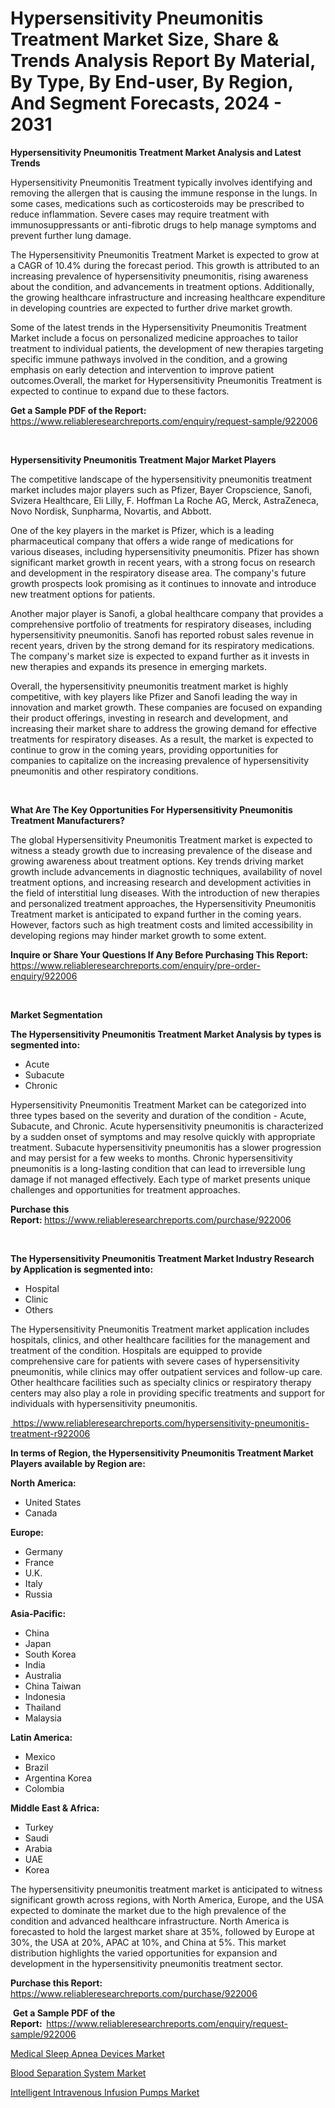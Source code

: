 <p><h1>Hypersensitivity Pneumonitis Treatment Market Size, Share & Trends Analysis Report By Material, By Type, By End-user, By Region, And Segment Forecasts, 2024 - 2031</h1></p><p><strong>Hypersensitivity Pneumonitis Treatment Market Analysis and Latest Trends</strong></p>
<p><p>Hypersensitivity Pneumonitis Treatment typically involves identifying and removing the allergen that is causing the immune response in the lungs. In some cases, medications such as corticosteroids may be prescribed to reduce inflammation. Severe cases may require treatment with immunosuppressants or anti-fibrotic drugs to help manage symptoms and prevent further lung damage.</p><p>The Hypersensitivity Pneumonitis Treatment Market is expected to grow at a CAGR of 10.4% during the forecast period. This growth is attributed to an increasing prevalence of hypersensitivity pneumonitis, rising awareness about the condition, and advancements in treatment options. Additionally, the growing healthcare infrastructure and increasing healthcare expenditure in developing countries are expected to further drive market growth.</p><p>Some of the latest trends in the Hypersensitivity Pneumonitis Treatment Market include a focus on personalized medicine approaches to tailor treatment to individual patients, the development of new therapies targeting specific immune pathways involved in the condition, and a growing emphasis on early detection and intervention to improve patient outcomes.Overall, the market for Hypersensitivity Pneumonitis Treatment is expected to continue to expand due to these factors.</p></p>
<p><strong>Get a Sample PDF of the Report:&nbsp;</strong> <a href="https://www.reliableresearchreports.com/enquiry/request-sample/922006">https://www.reliableresearchreports.com/enquiry/request-sample/922006</a></p>
<p>&nbsp;</p>
<p><strong>Hypersensitivity Pneumonitis Treatment Major Market Players</strong></p>
<p><p>The competitive landscape of the hypersensitivity pneumonitis treatment market includes major players such as Pfizer, Bayer Cropscience, Sanofi, Svizera Healthcare, Eli Lilly, F. Hoffman La Roche AG, Merck, AstraZeneca, Novo Nordisk, Sunpharma, Novartis, and Abbott.</p><p>One of the key players in the market is Pfizer, which is a leading pharmaceutical company that offers a wide range of medications for various diseases, including hypersensitivity pneumonitis. Pfizer has shown significant market growth in recent years, with a strong focus on research and development in the respiratory disease area. The company's future growth prospects look promising as it continues to innovate and introduce new treatment options for patients.</p><p>Another major player is Sanofi, a global healthcare company that provides a comprehensive portfolio of treatments for respiratory diseases, including hypersensitivity pneumonitis. Sanofi has reported robust sales revenue in recent years, driven by the strong demand for its respiratory medications. The company's market size is expected to expand further as it invests in new therapies and expands its presence in emerging markets.</p><p>Overall, the hypersensitivity pneumonitis treatment market is highly competitive, with key players like Pfizer and Sanofi leading the way in innovation and market growth. These companies are focused on expanding their product offerings, investing in research and development, and increasing their market share to address the growing demand for effective treatments for respiratory diseases. As a result, the market is expected to continue to grow in the coming years, providing opportunities for companies to capitalize on the increasing prevalence of hypersensitivity pneumonitis and other respiratory conditions.</p></p>
<p>&nbsp;</p>
<p><strong>What Are The Key Opportunities For Hypersensitivity Pneumonitis Treatment Manufacturers?</strong></p>
<p><p>The global Hypersensitivity Pneumonitis Treatment market is expected to witness a steady growth due to increasing prevalence of the disease and growing awareness about treatment options. Key trends driving market growth include advancements in diagnostic techniques, availability of novel treatment options, and increasing research and development activities in the field of interstitial lung diseases. With the introduction of new therapies and personalized treatment approaches, the Hypersensitivity Pneumonitis Treatment market is anticipated to expand further in the coming years. However, factors such as high treatment costs and limited accessibility in developing regions may hinder market growth to some extent.</p></p>
<p><strong>Inquire or Share Your Questions If Any Before Purchasing This Report:</strong> <a href="https://www.reliableresearchreports.com/enquiry/pre-order-enquiry/922006">https://www.reliableresearchreports.com/enquiry/pre-order-enquiry/922006</a></p>
<p>&nbsp;</p>
<p><strong>Market Segmentation</strong></p>
<p><strong>The Hypersensitivity Pneumonitis Treatment Market Analysis by types is segmented into:</strong></p>
<p><ul><li>Acute</li><li>Subacute</li><li>Chronic</li></ul></p>
<p><p>Hypersensitivity Pneumonitis Treatment Market can be categorized into three types based on the severity and duration of the condition - Acute, Subacute, and Chronic. Acute hypersensitivity pneumonitis is characterized by a sudden onset of symptoms and may resolve quickly with appropriate treatment. Subacute hypersensitivity pneumonitis has a slower progression and may persist for a few weeks to months. Chronic hypersensitivity pneumonitis is a long-lasting condition that can lead to irreversible lung damage if not managed effectively. Each type of market presents unique challenges and opportunities for treatment approaches.</p></p>
<p><strong>Purchase this Report:&nbsp;</strong><a href="https://www.reliableresearchreports.com/purchase/922006">https://www.reliableresearchreports.com/purchase/922006</a></p>
<p>&nbsp;</p>
<p><strong>The Hypersensitivity Pneumonitis Treatment Market Industry Research by Application is segmented into:</strong></p>
<p><ul><li>Hospital</li><li>Clinic</li><li>Others</li></ul></p>
<p><p>The Hypersensitivity Pneumonitis Treatment market application includes hospitals, clinics, and other healthcare facilities for the management and treatment of the condition. Hospitals are equipped to provide comprehensive care for patients with severe cases of hypersensitivity pneumonitis, while clinics may offer outpatient services and follow-up care. Other healthcare facilities such as specialty clinics or respiratory therapy centers may also play a role in providing specific treatments and support for individuals with hypersensitivity pneumonitis.</p></p>
<p><a href="https://www.reliableresearchreports.com/hypersensitivity-pneumonitis-treatment-r922006">&nbsp;https://www.reliableresearchreports.com/hypersensitivity-pneumonitis-treatment-r922006</a></p>
<p><strong>In terms of Region, the Hypersensitivity Pneumonitis Treatment Market Players available by Region are:</strong></p>
<p>
    <p> <strong> North America: </strong>
        <ul>
            <li>United States</li>
            <li>Canada</li>
        </ul>
        </p> 
    <p> <strong> Europe: </strong>
        <ul>
            <li>Germany</li>
            <li>France</li>
            <li>U.K.</li>
            <li>Italy</li>
            <li>Russia</li>
        </ul>
        </p> 
    <p> <strong> Asia-Pacific: </strong>
        <ul>
            <li>China</li>
            <li>Japan</li>
            <li>South Korea</li>
            <li>India</li>
            <li>Australia</li>
            <li>China Taiwan</li>
            <li>Indonesia</li>
            <li>Thailand</li>
            <li>Malaysia</li>
        </ul>
        </p> 
    <p> <strong> Latin America: </strong>
        <ul>
            <li>Mexico</li>
            <li>Brazil</li>
            <li>Argentina Korea</li>
            <li>Colombia</li>
        </ul>
        </p> 
    <p> <strong> Middle East & Africa: </strong>
        <ul>
            <li>Turkey</li>
            <li>Saudi</li>
            <li>Arabia</li>
            <li>UAE</li>
            <li>Korea</li>
        </ul>
    </p>
    </p>
<p><p>The hypersensitivity pneumonitis treatment market is anticipated to witness significant growth across regions, with North America, Europe, and the USA expected to dominate the market due to the high prevalence of the condition and advanced healthcare infrastructure. North America is forecasted to hold the largest market share at 35%, followed by Europe at 30%, the USA at 20%, APAC at 10%, and China at 5%. This market distribution highlights the varied opportunities for expansion and development in the hypersensitivity pneumonitis treatment sector.</p></p>
<p><strong>Purchase this Report: </strong><a href="https://www.reliableresearchreports.com/purchase/922006">https://www.reliableresearchreports.com/purchase/922006</a></p>
<p>&nbsp;<strong>Get a Sample PDF of the Report:&nbsp;&nbsp;</strong><a href="https://www.reliableresearchreports.com/enquiry/request-sample/922006">https://www.reliableresearchreports.com/enquiry/request-sample/922006</a></p>
<p><strong></strong></p>
<p><p><a href="https://github.com/flwellarose/Market-Research-Report-List-1/blob/main/medical-sleep-apnea-devices-market.md">Medical Sleep Apnea Devices Market</a></p><p><a href="https://github.com/kmtkihkn89/Market-Research-Report-List-1/blob/main/blood-separation-system-market.md">Blood Separation System Market</a></p><p><a href="https://github.com/kimjmgeh81/Market-Research-Report-List-1/blob/main/intelligent-intravenous-infusion-pumps-market.md">Intelligent Intravenous Infusion Pumps Market</a></p></p>